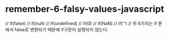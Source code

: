 # remember-6-falsy-values-javascript
// if(false)
// if(null)
// if(undefined)
// if(0)
// if(NaN)
// if('')
// 위 6가지는 if 문에서 false로 변환되기 때문에 if구문이 실행되지 않는다.
